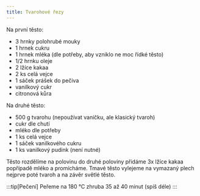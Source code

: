 ```yaml
---
title: Tvarohové řezy
---
```


Na první těsto:

- 3 hrnky polohrubé mouky
- 1 hrnek cukru
- 1 hrnek mléka (dle potřeby, aby vzniklo ne moc řídké těsto)
- 1/2 hrnku oleje
- 2 lžíce kakaa
- 2 ks celá vejce
- 1 sáček prášek do pečiva
- vanilkový cukr
- citronová kůra

Na druhé těsto:

- 500 g tvarohu (nepoužívat vaničku, ale klasický tvaroh)
- cukr dle chutí
- mléko dle potřeby
- 1 ks celá vejce
- 1 sáček vanilkového cukru
- 1 ks vanilkový pudink (není nutné)

Těsto rozdělíme na polovinu do druhé poloviny přidáme 3x lžíce kakaa popřípadě
mléko a promícháme. Tmavé těsto vylejeme na vymazaný plech nejprve poté tvaroh a
na závěr světlé těsto.

:::tip[Pečení] Peřeme na 180 °C zhruba 35 až 40 minut (spíš déle) :::
